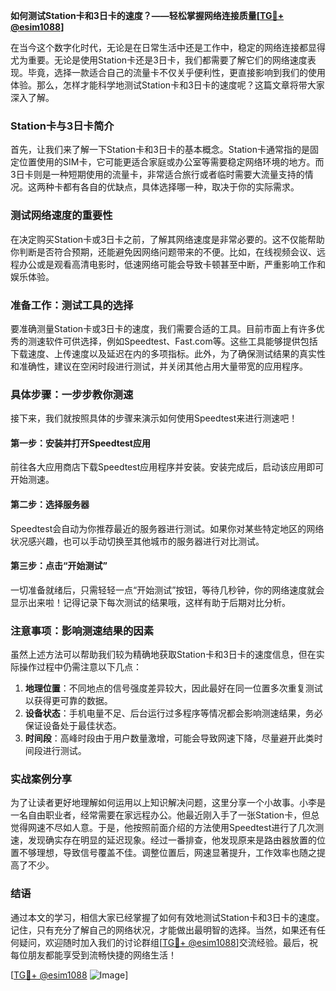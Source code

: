**如何测试Station卡和3日卡的速度？——轻松掌握网络连接质量[[TG💪+ @esim1088](https://t.me/s/esim1088)]**

在当今这个数字化时代，无论是在日常生活中还是工作中，稳定的网络连接都显得尤为重要。无论是使用Station卡还是3日卡，我们都需要了解它们的网络速度表现。毕竟，选择一款适合自己的流量卡不仅关乎便利性，更直接影响到我们的使用体验。那么，怎样才能科学地测试Station卡和3日卡的速度呢？这篇文章将带大家深入了解。

### Station卡与3日卡简介

首先，让我们来了解一下Station卡和3日卡的基本概念。Station卡通常指的是固定位置使用的SIM卡，它可能更适合家庭或办公室等需要稳定网络环境的地方。而3日卡则是一种短期使用的流量卡，非常适合旅行或者临时需要大流量支持的情况。这两种卡都有各自的优缺点，具体选择哪一种，取决于你的实际需求。

### 测试网络速度的重要性

在决定购买Station卡或3日卡之前，了解其网络速度是非常必要的。这不仅能帮助你判断是否符合预期，还能避免因网络问题带来的不便。比如，在线视频会议、远程办公或是观看高清电影时，低速网络可能会导致卡顿甚至中断，严重影响工作和娱乐体验。

### 准备工作：测试工具的选择

要准确测量Station卡或3日卡的速度，我们需要合适的工具。目前市面上有许多优秀的测速软件可供选择，例如Speedtest、Fast.com等。这些工具能够提供包括下载速度、上传速度以及延迟在内的多项指标。此外，为了确保测试结果的真实性和准确性，建议在空闲时段进行测试，并关闭其他占用大量带宽的应用程序。

### 具体步骤：一步步教你测速

接下来，我们就按照具体的步骤来演示如何使用Speedtest来进行测速吧！

#### 第一步：安装并打开Speedtest应用
前往各大应用商店下载Speedtest应用程序并安装。安装完成后，启动该应用即可开始测速。

#### 第二步：选择服务器
Speedtest会自动为你推荐最近的服务器进行测试。如果你对某些特定地区的网络状况感兴趣，也可以手动切换至其他城市的服务器进行对比测试。

#### 第三步：点击“开始测试”
一切准备就绪后，只需轻轻一点“开始测试”按钮，等待几秒钟，你的网络速度就会显示出来啦！记得记录下每次测试的结果哦，这样有助于后期对比分析。

### 注意事项：影响测速结果的因素

虽然上述方法可以帮助我们较为精确地获取Station卡和3日卡的速度信息，但在实际操作过程中仍需注意以下几点：

1. **地理位置**：不同地点的信号强度差异较大，因此最好在同一位置多次重复测试以获得更可靠的数据。
2. **设备状态**：手机电量不足、后台运行过多程序等情况都会影响测速结果，务必保证设备处于最佳状态。
3. **时间段**：高峰时段由于用户数量激增，可能会导致网速下降，尽量避开此类时间段进行测试。

### 实战案例分享

为了让读者更好地理解如何运用以上知识解决问题，这里分享一个小故事。小李是一名自由职业者，经常需要在家远程办公。他最近刚入手了一张Station卡，但总觉得网速不尽如人意。于是，他按照前面介绍的方法使用Speedtest进行了几次测速，发现确实存在明显的延迟现象。经过一番排查，他发现原来是路由器放置的位置不够理想，导致信号覆盖不佳。调整位置后，网速显著提升，工作效率也随之提高了不少。

### 结语

通过本文的学习，相信大家已经掌握了如何有效地测试Station卡和3日卡的速度。记住，只有充分了解自己的网络状况，才能做出最明智的选择。当然，如果还有任何疑问，欢迎随时加入我们的讨论群组[[TG💪+ @esim1088](https://t.me/s/esim1088)]交流经验。最后，祝每位朋友都能享受到流畅快捷的网络生活！

[[TG💪+ @esim1088](https://t.me/s/esim1088) ![Image](https://i.postimg.cc/4NQfJmqS/Snipaste-2025-05-13-00-14-12.png)]